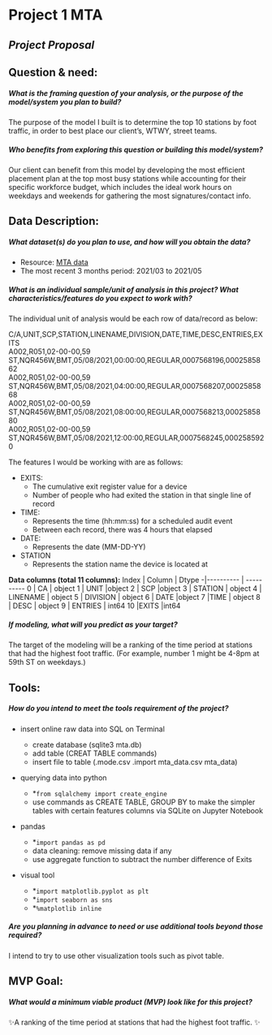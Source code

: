 # Project 1  MTA   
## _Project Proposal_


## Question & need:

##### What is the framing question of your analysis, or the purpose of the model/system you plan to build?
  
The purpose of the model I built is to determine the top 10 stations by foot traffic, in order to best place our client’s, WTWY, street teams.

##### Who benefits from exploring this question or building this model/system?

Our client can benefit from this model by developing the most efficient placement plan at the top most busy stations while accounting for their specific workforce budget, which includes the ideal work hours on weekdays and weekends for gathering the most signatures/contact info.



## Data Description:

##### What dataset(s) do you plan to use, and how will you obtain the data?
  - Resource: [MTA data]( http://web.mta.info/developers/turnstile.html)
  - The most recent 3 months period: 2021/03 to 2021/05 


##### What is an individual sample/unit of analysis in this project? What characteristics/features do you expect to work with?
The individual unit of analysis would be each row of data/record as below: 

C/A,UNIT,SCP,STATION,LINENAME,DIVISION,DATE,TIME,DESC,ENTRIES,EXITS                                                               
A002,R051,02-00-00,59 ST,NQR456W,BMT,05/08/2021,00:00:00,REGULAR,0007568196,0002585862                                            
A002,R051,02-00-00,59 ST,NQR456W,BMT,05/08/2021,04:00:00,REGULAR,0007568207,0002585868                                            
A002,R051,02-00-00,59 ST,NQR456W,BMT,05/08/2021,08:00:00,REGULAR,0007568213,0002585880                                            
A002,R051,02-00-00,59 ST,NQR456W,BMT,05/08/2021,12:00:00,REGULAR,0007568245,0002585920       


The features I would be working with are as follows:
* EXITS: 
    * The cumulative exit register value for a device
    * Number of people who had exited the station in that single line of record
* TIME:
    * Represents the time (hh:mm:ss) for a scheduled audit event
    * Between each record, there was 4 hours that elapsed
* DATE:
    * Represents the date (MM-DD-YY)
* STATION
    * Represents the station name the device is located at


**Data columns  (total 11 columns):** 
  Index |  Column |   Dtype 
-|---------- | ----------
 0 |  CA      |  object
 1  | UNIT    |object
 2  | SCP    |object
 3  | STATION |  object
 4  | LINENAME | object
 5  | DIVISION | object
 6  | DATE      |object
 7   |TIME  |    object
 8  | DESC    |  object
 9  | ENTRIES  | int64 
 10  |EXITS     |int64 


##### If modeling, what will you predict as your target?
The target of the modeling will be a ranking of the time period at stations that had the highest foot traffic. 
(For example, number 1 might be 4-8pm at 59th ST on weekdays.)


## Tools:
##### 	How do you intend to meet the tools requirement of the project?
- insert online raw data into SQL on Terminal
    * create database (sqlite3 mta.db)
    * add table (CREAT TABLE commands)
    * insert file to table (.mode.csv .import mta_data.csv mta_data)
- querying data into python
    * *```
         from sqlalchemy import create_engine
            ```
    * use commands as CREATE TABLE, GROUP BY to make the simpler tables with certain features columns via SQLite on Jupyter Notebook
- pandas 
    * *```
        	import pandas as pd
            ```
    * data cleaning: remove missing data if any
    * use aggregate function to subtract the number difference of Exits
    
- visual tool
    * *```
        	import matplotlib.pyplot as plt
           ```
    * *```
        	 import seaborn as sns
            ```
    * *```
        	 %matplotlib inline
            ```

##### 	Are you planning in advance to need or use additional tools beyond those required?
I intend to try to use other visualization tools such as pivot table.


## MVP Goal:

##### 	What would a minimum viable product (MVP) look like for this project?
✨A ranking of the time period at stations that had the highest foot traffic. ✨





